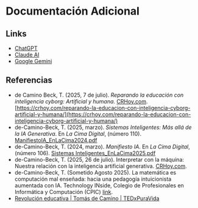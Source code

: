 # Documentación Adicional

## Links
- [ChatGPT](https://chatgpt.com/)
- [Claude AI](https://claude.ai/)
- [Google Gemini](https://gemini.google.com/)


## Referencias
* de Camino Beck, T. (2025, 7 de julio). *Reparando la educación con inteligencia cyborg: Artificial y humana*. [CRHoy.com](http://CRHoy.com). [https://crhoy.com/reparando-la-educacion-con-inteligencia-cyborg-artificial-y-humana/](https://crhoy.com/reparando-la-educacion-con-inteligencia-cyborg-artificial-y-humana/)    
* de-Camino-Beck, T. (2025, marzo). *Sistemas Inteligentes: Más allá de la IA Generativa*. En *La Cima Digital*, (número 110). [ManifiestoIA\_EnLaCima2024.pdf](https://drive.google.com/file/d/1CT1YXKp0RFXEqPDWtFNvqEChPpYg093n/view?usp=sharing)  
* de-Camino-Beck, T. (2024, marzo). *Manifiesto IA*. En *La Cima Digital*, (número 106). [Sistemas Inteligentes\_EnLaCima2025.pdf](https://drive.google.com/file/d/19_ymjKgDsCDSG7AKZQ8FvAnbjGypDoci/view?usp=drive_link)
* de-Camino-Beck, T. (2025, 26 de julio). Interpretar con la máquina: Nuestra relación con la inteligencia artificial generativa. [CRHoy.com](https://www.crhoy.com/interpretar-con-la-maquina-nuestra-relacion-con-la-inteligencia-artificial-generativa/).
* de-Camino-Beck, T. (Sometido Agosto 2025). La matemática es computación mal enseñada: hacia una pedagogía intuicionista aumentada con IA. Technology INside, Colegio de Profesionales en Informática y Computación (CPIC) [link](https://github.com/Universidad-Cenfotec/IAenEd/blob/main/documentos/Ensayos_Intuisionista.pdf).
* [Revolución educativa | Tomás de Camino | TEDxPuraVida](https://youtu.be/tYssMcPZ9qk?si=sIuK-glCIf8Caxyz)
